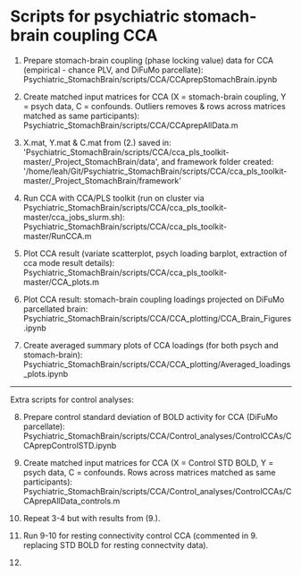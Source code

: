 # Scripts for psychiatric stomach-brain coupling CCA

1. Prepare stomach-brain coupling (phase locking value) data for CCA (empirical - chance PLV, and DiFuMo parcellate):
    Psychiatric_StomachBrain/scripts/CCA/CCAprepStomachBrain.ipynb

2. Create matched input matrices for CCA (X = stomach-brain coupling, Y = psych data, C = confounds. Outliers removes & rows across matrices matched as same participants):
    Psychiatric_StomachBrain/scripts/CCA/CCAprepAllData.m

3. X.mat, Y.mat & C.mat from (2.) saved in: 'Psychiatric_StomachBrain/scripts/CCA/cca_pls_toolkit-master/_Project_StomachBrain/data', and framework folder created: '/home/leah/Git/Psychiatric_StomachBrain/scripts/CCA/cca_pls_toolkit-master/_Project_StomachBrain/framework'

4. Run CCA with CCA/PLS toolkit (run on cluster via Psychiatric_StomachBrain/scripts/CCA/cca_pls_toolkit-master/cca_jobs_slurm.sh):
    Psychiatric_StomachBrain/scripts/CCA/cca_pls_toolkit-master/RunCCA.m

5. Plot CCA result (variate scatterplot, psych loading barplot, extraction of cca mode result details):
    Psychiatric_StomachBrain/scripts/CCA/cca_pls_toolkit-master/CCA_plots.m

6. Plot CCA result: stomach-brain coupling loadings projected on DiFuMo parcellated brain:
    Psychiatric_StomachBrain/scripts/CCA/CCA_plotting/CCA_Brain_Figures.ipynb

7. Create averaged summary plots of CCA loadings (for both psych and stomach-brain):
    Psychiatric_StomachBrain/scripts/CCA/CCA_plotting/Averaged_loadings_plots.ipynb

--------------------------------------------------------------------------------------------------------
Extra scripts for control analyses:

8. Prepare control standard deviation of BOLD activity for CCA (DiFuMo parcellate):
    Psychiatric_StomachBrain/scripts/CCA/Control_analyses/ControlCCAs/CCAprepControlSTD.ipynb

9. Create matched input matrices for CCA (X = Control STD BOLD, Y = psych data, C = confounds. Rows across matrices matched as same participants):
    Psychiatric_StomachBrain/scripts/CCA/Control_analyses/ControlCCAs/CCAprepAllData_controls.m

10. Repeat 3-4 but with results from (9.).

11. Run 9-10 for resting connectivity control CCA (commented in 9. replacing STD BOLD for resting connectvity data).

12. 